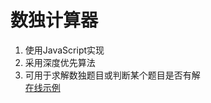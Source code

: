 # 数独计算器
1. 使用JavaScript实现
2. 采用深度优先算法
3. 可用于求解数独题目或判断某个题目是否有解  
[在线示例](http://120.79.33.84/sudoku/index.html "在线示例")